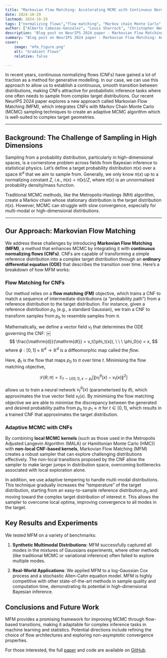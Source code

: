 ```yaml
---
title: "Markovian Flow Matching: Accelerating MCMC with Continuous Normalizing Flows" 
date: 2024-10-29
lastmod: 2024-10-29
tags: ["normalizing flows","flow matching", "Markov chain Monte Carlo","sampling"]
author: ["Alberto Cabezas-Gonzalez", "Louis Sharrock", "Christopher Nemeth"]
description: "Blog post on NeurIPS 2024 paper - Markovian Flow Matching: Accelerating MCMC with Continuous Normalizing Flows" 
summary: "Blog post on NeurIPS 2024 paper - Markovian Flow Matching: Accelerating MCMC with Continuous Normalizing Flows" 
cover:
    image: "mfm_figure.png"
    alt: "Gradient Flows"
    relative: false

--- 
```




In recent years, continuous normalizing flows (CNFs) have gained a lot of traction as a method for generative modelling. In our case, we can use this approach to allow us to establish a continuous, smooth transition between distributions, making CNFs attractive for probabilistic inference tasks where one often needs to sample from complex target distributions. Our recent NeurIPS 2024 paper explores a new approach called Markovian Flow Matching (MFM), which integrates CNFs with Markov Chain Monte Carlo (MCMC) sampling techniques to create an adaptive MCMC algorithm which is well-suited to complex target geometries.

--- 

## Background: The Challenge of Sampling in High Dimensions

Sampling from a probability distribution, particularly in high-dimensional spaces, is a cornerstone problem across fields from Bayesian inference to statistical physics. Let’s define a target probability distribution $\pi(x)$ over a space $\mathbb{R}^d$ that we aim to sample from. Generally, we only know $\pi(x)$ up to a normalizing constant $Z$, i.e., $\pi(x) = \hat{\pi}(x)/Z$, where $\hat{\pi}(x)$ is an unnormalised probability density/mass function.

Traditional MCMC methods, like the Metropolis-Hastings (MH) algorithm, create a Markov chain whose stationary distribution is the target distribution $\pi(x)$. However, MCMC can struggle with slow convergence, especially for multi-modal or high-dimensional distributions.

---

## Our Approach: Markovian Flow Matching

We address these challenges by introducing **Markovian Flow Matching (MFM)**, a method that enhances MCMC by integrating it with **continuous normalizing flows (CNFs)**. CNFs are capable of transforming a simple reference distribution into a complex target distribution through an **ordinary differential equation (ODE)** that describes the transition over time. Here’s a breakdown of how MFM works:

### Flow Matching for CNFs

Our method relies on a **flow matching (FM)** objective, which trains a CNF to match a sequence of intermediate distributions (a “probability path”) from a reference distribution to the target distribution. For instance, given a reference distribution $p_0$ (e.g., a standard Gaussian), we train a CNF to transform samples from $p_0$ to resemble samples from $\pi$.

Mathematically, we define a vector field $v_t$ that determines the ODE governing the CNF:
￼
$$
\frac{\mathrm{d}}{\mathrm{dt}} = v_t(\phi_t(x)), \ \ \ \phi_0(x) = x,
$$
where $\phi: [0,1] \times \mathbb{R}^d \rightarrow \mathbb{R}^d$ is a diffeomorphic map called the *flow*.

Here, $\phi_t$ is the flow that maps $p_0$ to $\pi$ over time $t$. Minimising the flow matching objective,

$$
\mathcal{L}(\theta;\pi) = \mathbb{E}_{t \sim U(0,1), x \sim p_t} [\|v_t^{\theta}(x)-v_t(x)\|^2]
$$


allows us to train a neural network $v_t^\theta(x)$ (parameterised by $\theta$), which approximates the true vector field $v_t(x)$. By minimising the flow matching objective we are able to minimise the discrepancy between the generated and desired probability paths from $p_0$ to $p_1 \approx \pi$ for $t \in [0,1]$, which results in a trained CNF that approximates the target distribution.

### Adaptive MCMC with CNFs

By combining **local MCMC kernels** (such as those used in the Metropolis Adjusted Langevin Algorithm (MALA) or Hamiltonian Monte Carlo (HMC)) with **non-local CNF-based kernels**, Markovian Flow Matching (MFM) creates a robust sampler that can explore challenging distributions effectively. The non-local transitions proposed by the CNF allow the sampler to make larger jumps in distribution space, overcoming bottlenecks associated with local exploration alone.

In addition, we use adaptive tempering to handle multi-modal distributions. This technique gradually increases the “temperature” of the target distribution, starting from an easy-to-sample reference distribution $p_0$ and moving toward the complex target distribution of interest $\pi$. This allows the sampler to overcome local optima, improving convergence to all modes in the target.

## Key Results and Experiments

We tested MFM on a variety of benchmarks:

1.	**Synthetic Multimodal Distributions**: MFM successfully captured all modes in the mixtures of Gaussians experiments, where other methods (like traditional MCMC or variational inference) often failed to explore multiple modes.

2.	**Real-World Applications**: We applied MFM to a log-Gaussian Cox process and a stochastic Allen-Cahn equation model. MFM is highly competitive with other state-of-the-art methods in sample quality and computation time, demonstrating its potential in high-dimensional Bayesian inference.


## Conclusions and Future Work

MFM provides a promising framework for improving MCMC through flow-based transitions, making it adaptable for complex inference tasks in machine learning and statistics. Potential directions include refining the choice of flow architectures and exploring non-asymptotic convergence properties.

For those interested, the full [paper](https://arxiv.org/abs/2405.14392) and code are available on [GitHub](https://github.com/albcab/mfm).
